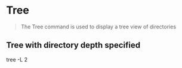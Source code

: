 # Tree
> The Tree command is used to display a tree view of directories

## Tree with directory depth specified
tree -L 2